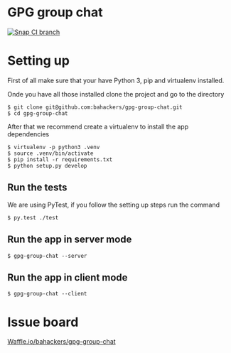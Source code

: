 GPG group chat
==============

[![Snap CI branch](https://img.shields.io/snap-ci/bahackers/gpg-group-chat/master.svg?maxAge=2592000)][snap-ci]

[snap-ci]: (https://snap-ci.com/bahackers/gpg-group-chat/branch/master)


# Setting up

First of all make sure that your have Python 3, pip and virtualenv installed.

Onde you have all those installed clone the project and go to the directory
```shell
$ git clone git@github.com:bahackers/gpg-group-chat.git
$ cd gpg-group-chat
```

After that we recommend create a virtualenv to install the app dependencies
```shell
$ virtualenv -p python3 .venv
$ source .venv/bin/activate
$ pip install -r requirements.txt
$ python setup.py develop
```

## Run the tests

We are using PyTest, if you follow the setting up steps run the command
```shell
$ py.test ./test
```

## Run the app in server mode
```shell
$ gpg-group-chat --server
```

## Run the app in client mode
```shell
$ gpg-group-chat --client
```

# Issue board

[Waffle.io/bahackers/gpg-group-chat](https://waffle.io/bahackers/gpg-group-chat)